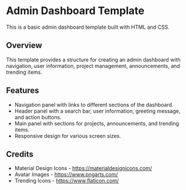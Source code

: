 # Admin Dashboard Template

This is a basic admin dashboard template built with HTML and CSS.

## Overview

This template provides a structure for creating an admin dashboard with navigation, user information, project management, announcements, and trending items.

## Features

- Navigation panel with links to different sections of the dashboard.
- Header panel with a search bar, user information, greeting message, and action buttons.
- Main panel with sections for projects, announcements, and trending items.
- Responsive design for various screen sizes.

## Credits

- Material Design Icons - https://materialdesignicons.com/
- Avatar Images - https://www.pngarts.com/
- Trending Icons - https://www.flaticon.com/
